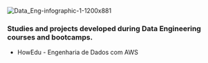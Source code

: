 ![Data_Eng-infographic-1-1200x881](https://user-images.githubusercontent.com/64717231/233179381-a286972e-405f-4b8e-a55f-a87cc5a85deb.jpeg)
### Studies and projects developed during Data Engineering courses and bootcamps.

- HowEdu - Engenharia de Dados com AWS


